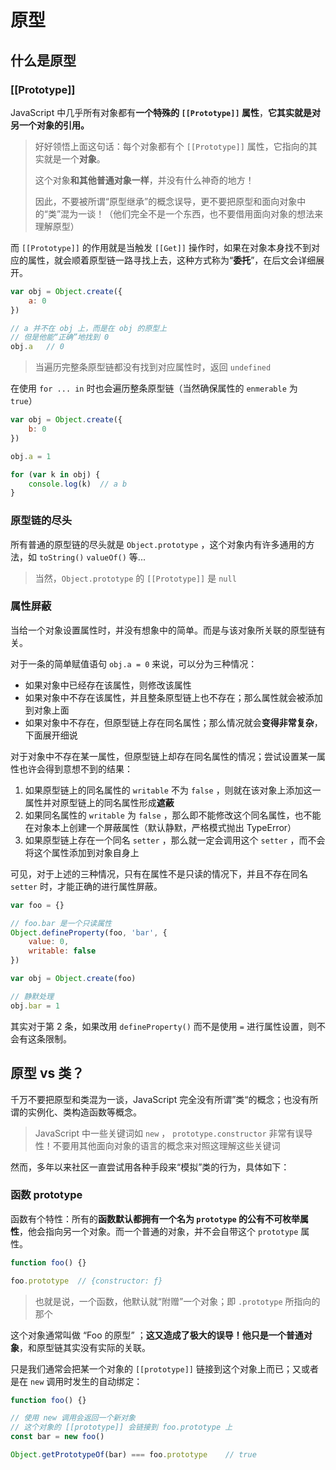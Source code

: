 # 原型

## 什么是原型

### \[\[Prototype]]

JavaScript 中几乎所有对象都有**一个特殊的 `[[Prototype]]` 属性**，**它其实就是对另一个对象的引用。**

> 好好领悟上面这句话：每个对象都有个 `[[Prototype]]` 属性，它指向的其实就是一个**对象**。
>
> 这个对象**和其他普通对象一样**，并没有什么神奇的地方！
>
> 因此，不要被所谓“原型继承”的概念误导，更不要把原型和面向对象中的“类”混为一谈！（他们完全不是一个东西，也不要借用面向对象的想法来理解原型）

而 `[[Prototype]]` 的作用就是当触发 `[[Get]]` 操作时，如果在对象本身找不到对应的属性，就会顺着原型链一路寻找上去，这种方式称为“**委托**”，在后文会详细展开。

```javascript
var obj = Object.create({
    a: 0
})

// a 并不在 obj 上，而是在 obj 的原型上
// 但是他能“正确”地找到 0
obj.a   // 0
```

> 当遍历完整条原型链都没有找到对应属性时，返回 `undefined`

在使用 `for ... in` 时也会遍历整条原型链（当然确保属性的 `enmerable` 为 `true`）

```javascript
var obj = Object.create({
    b: 0
})

obj.a = 1

for (var k in obj) {
    console.log(k)  // a b
}
```

### 原型链的尽头

所有普通的原型链的尽头就是 `Object.prototype` ，这个对象内有许多通用的方法，如 `toString()` `valueOf()` 等...

> 当然，`Object.prototype` 的 `[[Prototype]]` 是 `null`

### 属性屏蔽

当给一个对象设置属性时，并没有想象中的简单。而是与该对象所关联的原型链有关。

对于一条的简单赋值语句 `obj.a = 0` 来说，可以分为三种情况：

* 如果对象中已经存在该属性，则修改该属性
* 如果对象中不存在该属性，并且整条原型链上也不存在；那么属性就会被添加到对象上面
* 如果对象中不存在，但原型链上存在同名属性；那么情况就会**变得非常复杂**，下面展开细说

对于对象中不存在某一属性，但原型链上却存在同名属性的情况；尝试设置某一属性也许会得到意想不到的结果：

1. 如果原型链上的同名属性的 `writable` 不为 `false` ，则就在该对象上添加这一属性并对原型链上的同名属性形成**遮蔽**
2. 如果同名属性的 `writable` 为 `false` ，那么即不能修改这个同名属性，也不能在对象本上创建一个屏蔽属性（默认静默，严格模式抛出 TypeError）
3. 如果原型链上存在一个同名 `setter` ，那么就一定会调用这个 `setter` ，而不会将这个属性添加到对象自身上

可见，对于上述的三种情况，只有在属性不是只读的情况下，并且不存在同名 `setter` 时，才能正确的进行属性屏蔽。

```javascript
var foo = {}

// foo.bar 是一个只读属性
Object.defineProperty(foo, 'bar', {
    value: 0,
    writable: false
})

var obj = Object.create(foo)

// 静默处理
obj.bar = 1
```

其实对于第 2 条，如果改用 `defineProperty()` 而不是使用 `=` 进行属性设置，则不会有这条限制。

## 原型 vs 类？

千万不要把原型和类混为一谈，JavaScript 完全没有所谓”类“的概念；也没有所谓的实例化、类构造函数等概念。

> JavaScript 中一些关键词如 `new` ， `prototype.constructor` 非常有误导性！不要用其他面向对象的语言的概念来对照这理解这些关键词

然而，多年以来社区一直尝试用各种手段来“模拟”类的行为，具体如下：

### 函数 prototype

函数有个特性：所有的**函数默认都拥有一个名为 `prototype` 的公有不可枚举属性**，他会指向另一个对象。而一个普通的对象，并不会自带这个 `prototype` 属性。

```javascript
function foo() {}

foo.prototype  // {constructor: ƒ}
```

> 也就是说，一个函数，他默认就“附赠”一个对象；即 `.prototype` 所指向的那个

这个对象通常叫做 “Foo 的原型” ；**这又造成了极大的误导！他只是一个普通对象**，和原型链其实没有实际的关联。

只是我们通常会把某一个对象的 `[[prototype]]` 链接到这个对象上而已；又或者是在 `new` 调用时发生的自动绑定：

```javascript
function foo() {}

// 使用 new 调用会返回一个新对象
// 这个对象的 [[prototype]] 会链接到 foo.prototype 上
const bar = new foo()

Object.getPrototypeOf(bar) === foo.prototype    // true 
```

>

